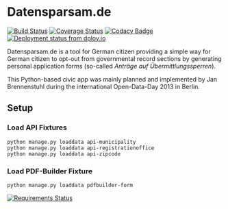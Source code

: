 # Datensparsam.de

[![Build Status](https://api.travis-ci.org/jbspeakr/datensparsam.svg?branch=master)](https://travis-ci.org/jbspeakr/datensparsam)
[![Coverage Status](https://coveralls.io/repos/jbspeakr/datensparsam/badge.svg?branch=master)](https://coveralls.io/r/jbspeakr/datensparsam?branch=master)
[![Codacy Badge](https://www.codacy.com/project/badge/8231e85ef0704c32834d437e9246311d)](https://www.codacy.com/public/jbspeakr/datensparsam.git)
[![Deployment status from dploy.io](https://jbspeakr.dploy.io/badge/23779029953300/19361.png)](http://dploy.io)

Datensparsam.de is a tool for German citizen providing a simple way for German citizen
to opt-out from governmental record sections by generating personal application forms
(so-called *Anträge auf Übermittlungssperren*).

This Python-based civic app was mainly planned and implemented by Jan Brennenstuhl
during the international Open-Data-Day 2013 in Berlin.

## Setup

### Load API Fixtures

    python manage.py loaddata api-municipality
    python manage.py loaddata api-registrationoffice
    python manage.py loaddata api-zipcode

### Load PDF-Builder Fixture

    python manage.py loaddata pdfbuilder-form
    
[![Requirements Status](https://requires.io/github/jbspeakr/datensparsam/requirements.svg?branch=master)](https://requires.io/github/jbspeakr/datensparsam/requirements/?branch=master)


